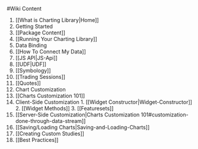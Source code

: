 #Wiki Content

1. [[What is Charting Library|Home]]
2. Getting Started
  1. [[Package Content]]
  2. [[Running Your Charting Library]]
3. Data Binding
  1. [[How To Connect My Data]]
  2. [[JS API|JS-Api]]
  3. [[UDF|UDF]]
  4. [[Symbology]]
  5. [[Trading Sessions]]
  6. [[Quotes]]
4. Chart Customization
  1. [[Charts Customization 101]]
  2. Client-Side Customization
    1. [[Widget Constructor|Widget-Constructor]]
    2. [[Widget Methods]]
    3. [[Featuresets]]
  3. [[Server-Side Customization|Charts Customization 101#customization-done-through-data-stream]]
5. [[Saving/Loading Charts|Saving-and-Loading-Charts]]
6. [[Creating Custom Studies]]
7. [[Best Practices]]